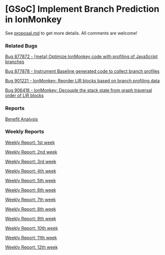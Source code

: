 [GSoC] Implement Branch Prediction in IonMonkey
========

See [proposal.md](https://github.com/lazyparser/gsoc2013/blob/master/proposal.md) to get more details.
All comments are welcome!


### Related Bugs

[Bug 877872 - \[meta\] Optimize IonMonkey code with profiling of JavaScript branches](https://bugzilla.mozilla.org/show_bug.cgi?id=877872)

[Bug 877878 - Instrument Baseline generated code to collect branch profiles](https://bugzilla.mozilla.org/show_bug.cgi?id=877878)

[Bug 901221 - IonMonkey: Reorder LIR blocks based on branch profiling data](https://bugzilla.mozilla.org/show_bug.cgi?id=901221)

[Bug 906418 - IonMonkey: Decouple the stack state from graph traversal order of LIR blocks](https://bugzilla.mozilla.org/show_bug.cgi?id=906418)

### Reports

[Benefit Analysis](https://github.com/lazyparser/gsoc2013/blob/master/benefit_analysis.md)

### Weekly Reports

[Weekly Report: 1st week](https://github.com/lazyparser/gsoc2013/blob/master/weeklyreports/weeklyreport01.md)

[Weekly Report: 2nd week](https://github.com/lazyparser/gsoc2013/blob/master/weeklyreports/weeklyreport02.md)

[Weekly Report: 3rd week](https://github.com/lazyparser/gsoc2013/blob/master/weeklyreports/weeklyreport03.md)

[Weekly Report: 4th week](https://github.com/lazyparser/gsoc2013/blob/master/weeklyreports/weeklyreport04.md)

[Weekly Report: 5th week](https://github.com/lazyparser/gsoc2013/blob/master/weeklyreports/weeklyreport05.md)

[Weekly Report: 6th week](https://github.com/lazyparser/gsoc2013/blob/master/weeklyreports/weeklyreport06.md)

[Weekly Report: 7th week](https://github.com/lazyparser/gsoc2013/blob/master/weeklyreports/weeklyreport07.md)

[Weekly Report: 8th week](https://github.com/lazyparser/gsoc2013/blob/master/weeklyreports/weeklyreport08.md)

[Weekly Report: 9th week](https://github.com/lazyparser/gsoc2013/blob/master/weeklyreports/weeklyreport09.md)

[Weekly Report: 10th week](https://github.com/lazyparser/gsoc2013/blob/master/weeklyreports/weeklyreport10.md)

[Weekly Report: 11th week](https://github.com/lazyparser/gsoc2013/blob/master/weeklyreports/weeklyreport11.md)

[Weekly Report: 12th week](https://github.com/lazyparser/gsoc2013/blob/master/weeklyreports/weeklyreport12.md)
